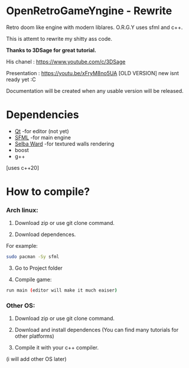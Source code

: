 # OpenRetroGameYngine - Rewrite

Retro doom like engine with modern liblares. O.R.G.Y uses sfml and c++.

This is attemt to rewrite my shitty ass code.

**Thanks to 3DSage for great tutorial.**

His chanel : https://www.youtube.com/c/3DSage

Presentation : https://youtu.be/xFryM8no5UA [OLD VERSION] new isnt ready yet :C

Documentation will be created when any usable version will be released.

# Dependencies
* [Qt](https://www.qt.io/download-open-source)  -for editor (not yet)
* [SFML](https://www.sfml-dev.org/) -for main engine
* [Selba Ward](https://github.com/Hapaxia/SelbaWard) -for textured walls rendering
* boost
* g++

[uses c++20]

# How to compile?

### **Arch linux:**

1. Download zip or use git clone command.

2. Download dependences.

For example:
```sh
sudo pacman -Sy sfml
```
3. Go to Project folder

4. Compile game:
```sh
run main (editor will make it much eaiser)

```

### **Other OS:**

1. Download zip or use git clone command.

2. Download and install dependences (You can find many tutorials for other platforms)

3. Compile it with your c++ compiler.

(i will add other OS later)








